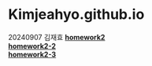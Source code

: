 # Kimjeahyo.github.io

20240907 김재효 [**homework2**](https://Kimjeahyo.github.io/homework2.html) <br/>
              [**homework2-2**](https://Kimjeahyo.github.io/homework2-2.html)<br/>
              [**homework2-3**](https://Kimjeahyo.github.io/homework2-3.html)<br/>
              
